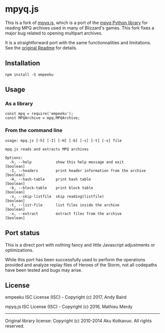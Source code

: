 # mpyq.js

This is a fork of [mpyq.js](https://github.com/Farof/mpyqjs), which is a port of the [mpyq Python library](https://github.com/eagleflo/mpyq) for reading MPQ archives used in many of Blizzard's games. This fork fixes a major bug related to opening multipart archives. 

It is a straightforward port with the same functionnalities and limitations. See the [original Readme](https://github.com/eagleflo/mpyq) for details.

## Installation

    npm install -S empeeku

## Usage

### As a library

    const mpq = require('empeeku');
    const MPQArchive = mpq.MPQArchive;

### From the command line

    usage: mpq.js [-h] [-I] [-H] [-b] [-s] [-t] [-x] file

    mpq.js reads and extracts MPQ archives

    Options:
      -h, --help           show this help message and exit                 [boolean]
      -I, --headers        print header information from the archive       [boolean]
      -H, --hash-table     print hash table                                [boolean]
      -b, --block-table    print block table                               [boolean]
      -s, --skip-listfile  skip reading(listfile)                          [boolean]
      -t, --list-file      list files inside the archive                   [boolean]
      -x, --extract        extract files from the archive                  [boolean]


## Port status

This is a direct port with nothing fancy and little Javascript adjustments or optimizations.

While this port has been successfully used to perform the operations provided and analyze replay files of Heroes of the Storm, not all codepaths have been tested and bugs may arise.

## License

empeeku ISC License (ISC) - Copyright (c) 2017, Andy Baird

mpyq.js ISC License (ISC) - Copyright (c) 2016, Mathieu Merdy

---

Original library license: Copyright (c) 2010-2014 Aku Kotkavuo. All rights reserved.
